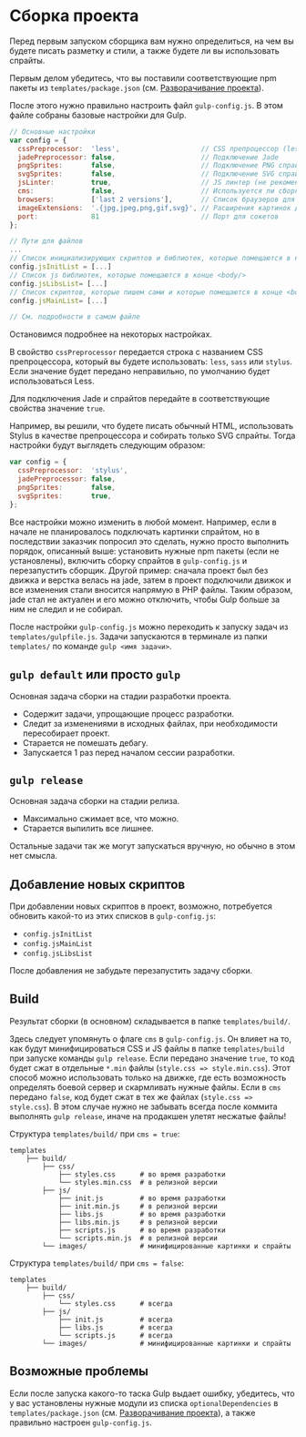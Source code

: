 # Сборка проекта

Перед первым запуском сборщика вам нужно определиться, на чем вы будете писать разметку и стили, а также будете ли вы использовать спрайты. 

Первым делом убедитесь, что вы поставили соответствующие npm пакеты из `templates/package.json` (см. [Разворачивание проекта](deployment.md)).

После этого нужно правильно настроить файл `gulp-config.js`. В этом файле собраны базовые настройки для Gulp.

```js
// Основные настройки
var config = {
  cssPreprocessor:  'less',                    // CSS препроцессор (less || sass || stylus)
  jadePreprocessor: false,                     // Подключение Jade
  pngSprites:       false,                     // Подключение PNG спрайтов
  svgSprites:       false,                     // Подключение SVG спрайтов
  jsLinter:         true,                      // JS линтер (не рекомендуется отключать)
  cms:              false,                     // Используется ли сборка в составе движка
  browsers:         ['last 2 versions'],       // Список браузеров для автопрефиксера (настраивается индивидуально для каждого проекта)
  imageExtensions:  '.{jpg,jpeg,png,gif,svg}', // Расширения картинок для плагина минификации
  port:             81                         // Порт для сокетов
};

// Пути для файлов
...
// Список инициализирующих скриптов и библиотек, которые помещаются в начало <body/>
config.jsInitList = [...]
// Список js библиотек, которые помещаются в конце <body/>
config.jsLibsList= [...]
// Список скриптов, которые пишем сами и которые помещаются в конце <body/>
config.jsMainList= [...]

// См. подробности в самом файле
```

Остановимся подробнее на некоторых настройках.

В свойство `cssPreprocessor` передается строка с названием CSS препроцессора, который вы будете использовать: `less`, `sass` или `stylus`. Если значение будет передано неправильно, по умолчанию будет использоваться Less.

Для подключения Jade и спрайтов передайте в соответствующие свойства значение `true`.

Например, вы решили, что будете писать обычный HTML, использовать Stylus в качестве препроцессора и собирать только SVG спрайты. Тогда настройки будут выглядеть следующим образом:

```js
var config = {
  cssPreprocessor:  'stylus',
  jadePreprocessor: false,
  pngSprites:       false,
  svgSprites:       true,
};
```

Все настройки можно изменить в любой момент. Например, если в начале не планировалось подключать картинки спрайтом, но в последствии заказчик попросил это сделать, нужно просто выполнить порядок, описанный выше: установить нужные npm пакеты (если не установлены), включить сборку спрайтов в `gulp-config.js` и перезапустить сборщик. Другой пример: сначала проект был без движка и верстка велась на jade, затем в проект подключили движок и все изменения стали вносится напрямую в PHP файлы. Таким образом, jade стал не актуален и его можно отключить, чтобы Gulp больше за ним не следил и не собирал.

После настройки `gulp-config.js` можно переходить к запуску задач из `templates/gulpfile.js`. Задачи запускаются в терминале из папки `templates/` по команде `gulp <имя задачи>`. 

## `gulp default` или просто `gulp`

Основная задача сборки на стадии разработки проекта.

* Содержит задачи, упрощающие процесс разработки.
* Следит за изменениями в исходных файлах, при необходимости пересобирает проект.
* Старается не помешать дебагу.
* Запускается 1 раз перед началом сессии разработки.

## `gulp release`

Основная задача сборки на стадии релиза.

* Максимально сжимает все, что можно.
* Старается выпилить все лишнее.

Остальные задачи так же могут запускаться вручную, но обычно в этом нет смысла.

## Добавление новых скриптов

При добавлении новых скриптов в проект, возможно, потребуется обновить какой-то из этих списков в `gulp-config.js`:
- `config.jsInitList` 
- `config.jsMainList`
- `config.jsLibsList` 

После добавления не забудьте перезапустить задачу сборки.

## Build

Результат сборки (в основном) складывается в папке `templates/build/`.

Здесь следует упомянуть о флаге `cms` в `gulp-config.js`. Он влияет на то, как будут минифицироваться CSS и JS файлы в папке `templates/build` при запуске команды `gulp release`. Если передано значение `true`, то код будет сжат в отдельные `*.min` файлы (`style.css => style.min.css`). Этот способ можно использовать только на движке, где есть возможность определять боевой сервер и скармливать нужные файлы. Если в `cms` передано `false`, код будет сжат в тех же файлах (`style.css => style.css`). В этом случае нужно не забывать всегда после коммита выполнять `gulp release`, иначе на продакшен улетят несжатые файлы!

Структура `templates/build/` при `cms = true`:

```
templates                           
    ├── build/                      
        ├── css/
            ├── styles.css      # во время разработки
            └── styles.min.css  # в релизной версии
        ├── js/
            ├── init.js         # во время разработки
            ├── init.min.js     # в релизной версии
            ├── libs.js         # во время разработки
            ├── libs.min.js     # в релизной версии
            ├── scripts.js      # во время разработки
            └── scripts.min.js  # в релизной версии
        └── images/             # минифицированные картинки и спрайты
```

Структура `templates/build/` при `cms = false`:

```
templates                           
    ├── build/                      
        ├── css/
            └── styles.css      # всегда
        ├── js/
            ├── init.js         # всегда
            ├── libs.js         # всегда
            └── scripts.js      # всегда
        └── images/             # минифицированные картинки и спрайты

```

## Возможные проблемы

Если после запуска какого-то таска Gulp выдает ошибку, убедитесь, что у вас установлены нужные модули из списка `optionalDependencies` в `templates/package.json` (см. [Разворачивание проекта](deployment.md)), а также правильно настроен `gulp-config.js`.

